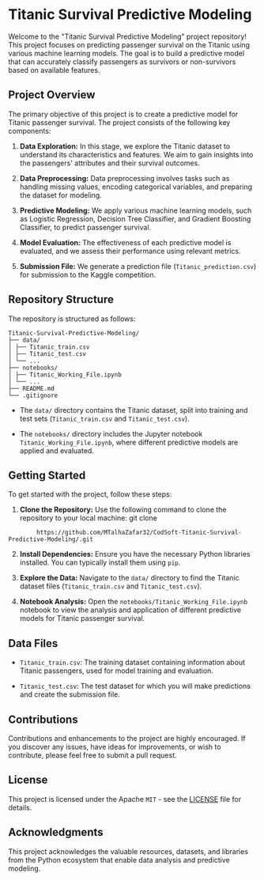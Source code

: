 # Titanic Survival Predictive Modeling

Welcome to the "Titanic Survival Predictive Modeling" project repository! This project focuses on predicting passenger survival on the Titanic using various machine learning models. The goal is to build a predictive model that can accurately classify passengers as survivors or non-survivors based on available features.

## Project Overview

The primary objective of this project is to create a predictive model for Titanic passenger survival. The project consists of the following key components:

1. **Data Exploration:** In this stage, we explore the Titanic dataset to understand its characteristics and features. We aim to gain insights into the passengers' attributes and their survival outcomes.

2. **Data Preprocessing:** Data preprocessing involves tasks such as handling missing values, encoding categorical variables, and preparing the dataset for modeling.

3. **Predictive Modeling:** We apply various machine learning models, such as Logistic Regression, Decision Tree Classifier, and Gradient Boosting Classifier, to predict passenger survival.

4. **Model Evaluation:** The effectiveness of each predictive model is evaluated, and we assess their performance using relevant metrics.

5. **Submission File:** We generate a prediction file (`Titanic_prediction.csv`) for submission to the Kaggle competition.

## Repository Structure

The repository is structured as follows:

```
Titanic-Survival-Predictive-Modeling/
├── data/
│ ├── Titanic_train.csv
│ ├── Titanic_test.csv
│ └── ...
├── notebooks/
│ ├── Titanic_Working_File.ipynb
│ └── ...
├── README.md
└── .gitignore

```

- The `data/` directory contains the Titanic dataset, split into training and test sets (`Titanic_train.csv` and `Titanic_test.csv`).

- The `notebooks/` directory includes the Jupyter notebook `Titanic_Working_File.ipynb`, where different predictive models are applied and evaluated.

## Getting Started

To get started with the project, follow these steps:

1. **Clone the Repository:** Use the following command to clone the repository to your local machine:
git clone
```shell
        https://github.com/MTalhaZafar32/CodSoft-Titanic-Survival-Predictive-Modeling/.git
```

2. **Install Dependencies:** Ensure you have the necessary Python libraries installed. You can typically install them using `pip`.

3. **Explore the Data:** Navigate to the `data/` directory to find the Titanic dataset files (`Titanic_train.csv` and `Titanic_test.csv`).

4. **Notebook Analysis:** Open the `notebooks/Titanic_Working_File.ipynb` notebook to view the analysis and application of different predictive models for Titanic passenger survival.

## Data Files

- `Titanic_train.csv`: The training dataset containing information about Titanic passengers, used for model training and evaluation.

- `Titanic_test.csv`: The test dataset for which you will make predictions and create the submission file.

## Contributions

Contributions and enhancements to the project are highly encouraged. If you discover any issues, have ideas for improvements, or wish to contribute, please feel free to submit a pull request.

## License

This project is licensed under the Apache `MIT` - see the [LICENSE](LICENSE) file for details.

## Acknowledgments

This project acknowledges the valuable resources, datasets, and libraries from the Python ecosystem that enable data analysis and predictive modeling.


